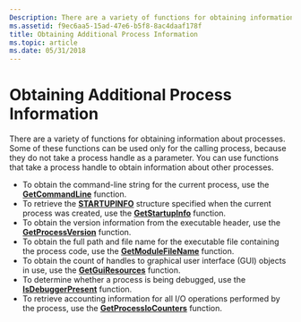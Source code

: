 ```yaml
---
Description: There are a variety of functions for obtaining information about processes.
ms.assetid: f9ec6aa5-15ad-47e6-b5f8-8ac4daaf178f
title: Obtaining Additional Process Information
ms.topic: article
ms.date: 05/31/2018
---
```


# Obtaining Additional Process Information

There are a variety of functions for obtaining information about processes. Some of these functions can be used only for the calling process, because they do not take a process handle as a parameter. You can use functions that take a process handle to obtain information about other processes.

-   To obtain the command-line string for the current process, use the [**GetCommandLine**](https://msdn.microsoft.com/library/ms683156(v=VS.85).aspx) function.
-   To retrieve the [**STARTUPINFO**](https://msdn.microsoft.com/library/ms686331(v=VS.85).aspx) structure specified when the current process was created, use the [**GetStartupInfo**](/windows/win32/api/processthreadsapi/nf-processthreadsapi-getstartupinfow) function.
-   To obtain the version information from the executable header, use the [**GetProcessVersion**](https://msdn.microsoft.com/library/ms683224(v=VS.85).aspx) function.
-   To obtain the full path and file name for the executable file containing the process code, use the [**GetModuleFileName**](https://msdn.microsoft.com/library/ms683197(v=VS.85).aspx) function.
-   To obtain the count of handles to graphical user interface (GUI) objects in use, use the [**GetGuiResources**](/windows/desktop/api/Winuser/nf-winuser-getguiresources) function.
-   To determine whether a process is being debugged, use the [**IsDebuggerPresent**](https://msdn.microsoft.com/library/ms680345(v=VS.85).aspx) function.
-   To retrieve accounting information for all I/O operations performed by the process, use the [**GetProcessIoCounters**](/windows/desktop/api/WinBase/nf-winbase-getprocessiocounters) function.

 

 



